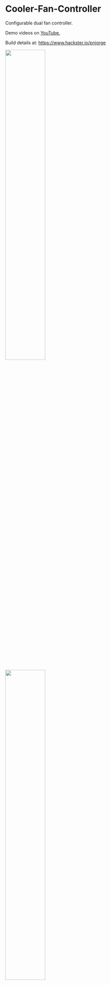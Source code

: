 # Cooler-Fan-Controller
Configurable dual fan controller.


Demo videos on <a href="https://www.youtube.com/user/m1nuteman" target="_blank">YouTube.</a>

Build details at: https://www.hackster.io/pnjorge

<img src="images/cover.jpg" width="50%">

<img src="images/components.JPG" width="50%">

<img src="images/boards.JPG" width="50%">
